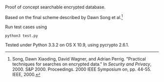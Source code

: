 Proof of concept searchable encrypted database.

Based on the final scheme described by Dawn Song et al.[^song]

Run test cases using

    python3 test.py

Tested under Python 3.3.2 on OS X 10.9, using pycrypto 2.6.1.

[^song]: Song, Dawn Xiaoding, David Wagner, and Adrian Perrig. "Practical
techniques for searches on encrypted data." In *Security and Privacy*, 2000.
S&P 2000.  Proceedings. 2000 IEEE Symposium on, pp. 44-55. IEEE, 2000.
